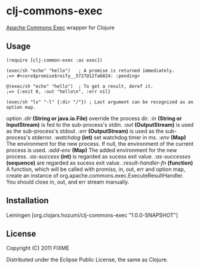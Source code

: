 # clj-commons-exec

[Apache Commons Exec](http://commons.apache.org/exec/) wrapper for Clojure

## Usage

    (require [clj-common-exec :as exec])

    (exec/sh "echo" "hello")   ; A promise is returned immediately.
    ;=> #<core$promise$reify__5727@12fa6824: :pending>

    @(exec/sh "echo" "hello")  ; To get a result, deref it.
    ;=> {:exit 0, :out "hello\n", :err nil}

    (exec/sh "ls" "-l" {:dir "/"}) ; Last argument can be recognized as an option map.

option
*:dir* **(String or java.io.File)** override the process dir.
*:in* **(String or InputStream)** is fed to the sub-process's stdin.
*:out* **(OutputStream)** is used as the sub-process's stdout.
*:err* **(OutputStream)** is used as the sub-process's stderror.
*:watchdog* **(int)** set watchdog timer in ms.
*:env* **(Map)** The environment for the new process. If null, the environment of the current process is used.
*:add-env* **(Map)** The added environment for the new process.
*:as-success* **(int)** is regarded as sucess exit value.
*:as-successes* **(sequence)** are regarded as sucess exit value.
*:result-handler-fn* **(function)** A function, which will be called with promiss, in, out, err and option map, create an instance of org.apache.commons.exec.ExecuteResultHandler. You should close in, out, and err stream manually.

## Installation
Leiningen [org.clojars.hozumi/clj-commons-exec "1.0.0-SNAPSHOT"]

## License

Copyright (C) 2011 FIXME

Distributed under the Eclipse Public License, the same as Clojure.
